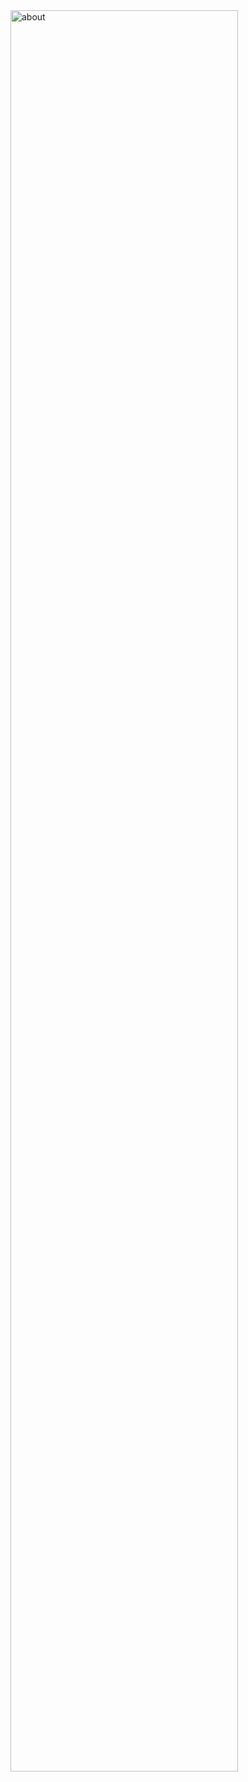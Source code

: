 <img width=85% alt="about" src="https://github.com/walking-charlie/.github/assets/47231140/e10bcbde-e2a2-4072-8200-e2df7c49d975">
